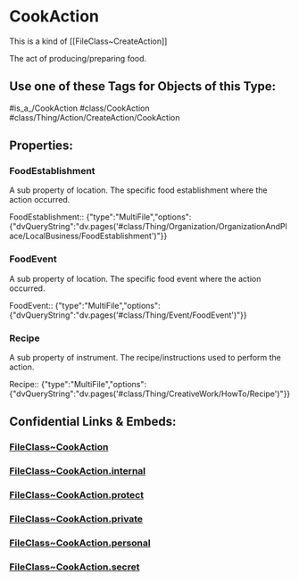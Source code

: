 ﻿---
limit: 9
mapWithTag: true
excludes: 
icon: link-2
version: "2.0"
tagNames:
  - class/CookAction
  - class/Thing/Action/CreateAction/CookAction
  - is_a_/CookAction
  - schema-org/CookAction
tags:
  - class/FileClass
  - class/CookAction
  - is_a_/CookAction
  - class/Thing/Action/CreateAction/CookAction
extends: FileClass~Thing/FileClass~Action/FileClass~CreateAction
fields:
  - id: JuxgET
    name: FoodEstablishment
    options:
      dvQueryString: dv.pages('#class/Thing/Organization/OrganizationAndPlace/LocalBusiness/FoodEstablishment')
    type: MultiFile
    path: ""
  - id: vnATOm
    name: FoodEvent
    options:
      dvQueryString: dv.pages('#class/Thing/Event/FoodEvent')
    type: MultiFile
    path: ""
  - id: cjXwoq
    name: Recipe
    options:
      dvQueryString: dv.pages('#class/Thing/CreativeWork/HowTo/Recipe')
    type: MultiFile
    path: ""
---

# CookAction
This is a kind of [[FileClass~CreateAction]]

The act of producing/preparing food.


## Use one of these Tags for Objects of this Type:

#is_a_/CookAction
#class/CookAction
#class/Thing/Action/CreateAction/CookAction

## Properties:

### FoodEstablishment
A sub property of location. The specific food establishment where the action occurred.

FoodEstablishment:: {"type":"MultiFile","options":{"dvQueryString":"dv.pages('#class/Thing/Organization/OrganizationAndPlace/LocalBusiness/FoodEstablishment')"}}

### FoodEvent
A sub property of location. The specific food event where the action occurred.

FoodEvent:: {"type":"MultiFile","options":{"dvQueryString":"dv.pages('#class/Thing/Event/FoodEvent')"}}

### Recipe
A sub property of instrument. The recipe/instructions used to perform the action.

Recipe:: {"type":"MultiFile","options":{"dvQueryString":"dv.pages('#class/Thing/CreativeWork/HowTo/Recipe')"}}



## Confidential Links & Embeds: 

### [FileClass~CookAction](/_public/fileClass/FileClass~Thing/FileClass~Action/FileClass~CreateAction/FileClass~CookAction.md) 

### [FileClass~CookAction.internal](/_internal/fileClass/FileClass~Thing/FileClass~Action/FileClass~CreateAction/FileClass~CookAction.internal.md) 

### [FileClass~CookAction.protect](/_protect/fileClass/FileClass~Thing/FileClass~Action/FileClass~CreateAction/FileClass~CookAction.protect.md) 

### [FileClass~CookAction.private](/_private/fileClass/FileClass~Thing/FileClass~Action/FileClass~CreateAction/FileClass~CookAction.private.md) 

### [FileClass~CookAction.personal](/_personal/fileClass/FileClass~Thing/FileClass~Action/FileClass~CreateAction/FileClass~CookAction.personal.md) 

### [FileClass~CookAction.secret](/_secret/fileClass/FileClass~Thing/FileClass~Action/FileClass~CreateAction/FileClass~CookAction.secret.md) 
